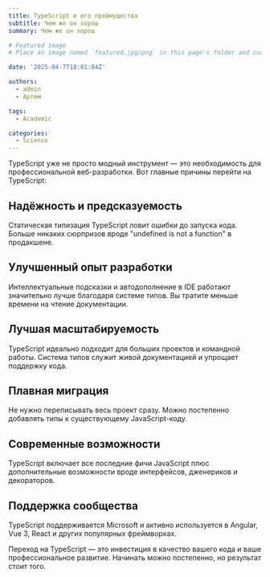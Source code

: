 ```yaml
---
title: TypeScript и его преймущества
subtitle: Чем же он хорош
summary: Чем же он хорош

# Featured image
# Place an image named `featured.jpg/png` in this page's folder and customize its options here.

date: '2025-04-7T18:01:04Z'

authors:
  - admin
  - Артем

tags:
  - Academic

categories:
  - Science
---
```


TypeScript уже не просто модный инструмент — это необходимость для профессиональной веб-разработки. Вот главные причины перейти на TypeScript:

## Надёжность и предсказуемость
Статическая типизация TypeScript ловит ошибки до запуска кода. Больше никаких сюрпризов вроде "undefined is not a function" в продакшене.

## Улучшенный опыт разработки
Интеллектуальные подсказки и автодополнение в IDE работают значительно лучше благодаря системе типов. Вы тратите меньше времени на чтение документации.

## Лучшая масштабируемость
TypeScript идеально подходит для больших проектов и командной работы. Система типов служит живой документацией и упрощает поддержку кода.

## Плавная миграция
Не нужно переписывать весь проект сразу. Можно постепенно добавлять типы к существующему JavaScript-коду.

## Современные возможности
TypeScript включает все последние фичи JavaScript плюс дополнительные возможности вроде интерфейсов, дженериков и декораторов.

## Поддержка сообщества
TypeScript поддерживается Microsoft и активно используется в Angular, Vue 3, React и других популярных фреймворках.

Переход на TypeScript — это инвестиция в качество вашего кода и ваше профессиональное развитие. Начинать можно постепенно, но результат стоит того.
